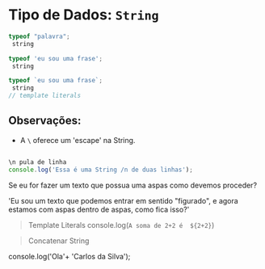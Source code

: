 # Tipo de Dados: `String`

 ```js
 typeof "palavra";  
  string

 typeof 'eu sou uma frase'; 
  string

typeof `eu sou uma frase`;
  string
// template literals 

```

## Observações:

- A `\` oferece um 'escape' na String.

```js

\n pula de linha
console.log('Essa é uma String /n de duas linhas');


```

Se eu for fazer um texto que possua uma aspas como devemos proceder?

'Eu sou um texto que podemos entrar em sentido "figurado", e agora estamos com aspas dentro de aspas, como fica isso?'


> Template Literals
console.log(`A soma de 2+2 é  ${2+2}`)

> Concatenar String

console.log('Ola'+ 'Carlos da Silva');


